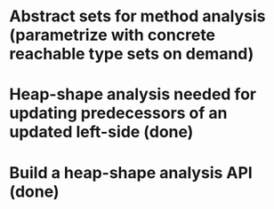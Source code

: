 # Abstract sets for method analysis (parametrize with concrete reachable type sets on demand)
# Heap-shape analysis needed for updating predecessors of an updated left-side (done)
# Build a heap-shape analysis API (done)